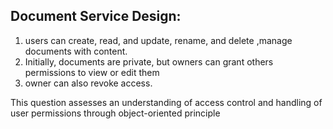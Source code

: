 Document Service Design:
------------------------ 
1. users can create, read, and update, rename, and delete ,manage documents with content.
2. Initially, documents are private, but owners can grant others permissions to view or edit them
3. owner can also revoke access.

This question assesses an understanding of access control and handling of user permissions through object-oriented principle
